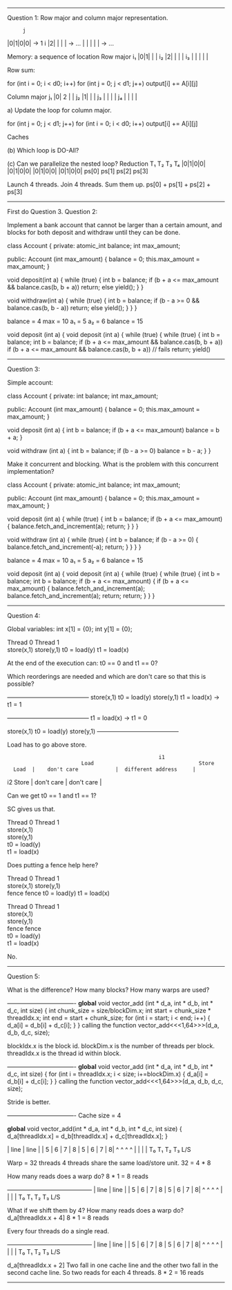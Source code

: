 ----------------------------------------------------------------
Question 1:
Row major and column major representation.

         j
  |0|1|0|0| -> 1
i |2|  |  |  |  -> ...
  |  |  |  |  |  -> ...

Memory: a sequence of location
Row major
i₁   |0|1|  |  |  i₂   |2|  |  |  | i₃   |  |  |  |  |

Row sum:

for (int i = 0; i < d0; i++)
  for (int j = 0; j < d1; j++)
      output[i] += A[i][j]

Column major
j₁   |0| 2 |  |  j₂   |1|  |  |  j₃  |  |  |  | j₄  |  |  |  |

a) Update the loop for column major.

for (int j = 0; j < d1; j++)
  for (int i = 0; i < d0; i++)
      output[i] += A[i][j]

Caches

(b) Which loop is DO-All?

(c) Can we parallelize the nested loop?
Reduction
       T₁                  T₂                   T₃                   T₄
|0|1|0|0|  |0|1|0|0|   |0|1|0|0|  |0|1|0|0|
      ps[0]             ps[1]             ps[2]          ps[3]
      
Launch 4 threads.
Join 4 threads.
Sum them up. ps[0] + ps[1] + ps[2] + ps[3]

----------------------------------------------------------------
First do Question 3.
Question 2:

Implement a bank account that cannot be larger than a certain amount, and blocks for both deposit and withdraw until they can be done.

class Account {
private:
   atomic_int balance;
   int max_amount;

public:
   Account (int max_amount) {
      balance = 0;
      this.max_amount = max_amount;
   }

   void deposit(int a) {
      while (true) {
         int b = balance;
         if (b + a <= max_amount && balance.cas(b, b + a))
            return;
         else
            yield();
      }
   }

   void withdraw(int a) {
      while (true) {
         int b = balance;
         if (b - a >= 0 && balance.cas(b, b - a))
            return;
         else
            yield();
      }
   }
}

balance = 4
max = 10
a₁ = 5
a₂ = 6
balance = 15

void deposit (int a) {
                                                                                                void deposit (int a) {
   while (true) {
                                                                                                   while (true) {
      int b = balance;
                                                                                                      int b = balance;
      if (b + a <= max_amount && balance.cas(b, b + a))
                                                                                                      if (b + a <= max_amount && balance.cas(b, b + a)) // fails
         return;
                                                                                                         yield()

----------------------------------------------------------------
Question 3:

Simple account:

class Account {
private:
   int balance;
   int max_amount;

public:
   Account (int max_amount) {
      balance = 0;
      this.max_amount = max_amount;
   }

   void deposit (int a) {
      int b = balance;
      if (b + a <= max_amount)
         balance = b + a;
   }

   void withdraw (int a) {
      int b = balance;
      if (b - a >= 0)
         balance = b - a;
   }
}

Make it concurrent and blocking.
What is the problem with this concurrent implementation?

class Account {
private:
   atomic_int balance;
   int max_amount;

public:
   Account (int max_amount) {
      balance = 0;
      this.max_amount = max_amount;
   }

   void deposit (int a) {
      while (true) {
         int b = balance;
         if (b + a <= max_amount) {
            balance.fetch_and_increment(a);
            return;
         }
      }
   }

   void withdraw (int a) {
      while (true) {
         int b = balance;
         if (b - a >= 0) {
            balance.fetch_and_increment(-a);
            return;
         }
      }
   }
}


balance = 4
max = 10
a₁ = 5
a₂ = 6
balance = 15

void deposit (int a) {
                                                                              void deposit (int a) {
   while (true) {
                                                                                 while (true) {
      int b = balance;
                                                                                    int b = balance;
      if (b + a <= max_amount) {
                                                                                    if (b + a <= max_amount) {
         balance.fetch_and_increment(a);
                                                                                          balance.fetch_and_increment(a);
         return;
                                                                                          return;
      }
   }
}

----------------------------------------------------------------
Question 4:

Global variables:
int x[1] = {0};
int y[1] = {0};

Thread 0         Thread 1  
store(x,1)        store(y,1)
t0 = load(y)     t1 = load(x)

At the end of the execution can:
t0 == 0 and t1 == 0?

Which reorderings are needed and which are don't care so that this is possible?

—————————————–
store(x,1)
t0 = load(y)
                        store(y,1)
                        t1 = load(x)   ->  t1 = 1

—————————————–
                        t1 = load(x)   ->  t1 = 0
                        
store(x,1)
t0 = load(y)
                        store(y,1)
—————————————–

Load has to go above store.

                                                     i1
                            Load                                  Store
      Load  |    don't care            |  different address     |  
i2   Store |    don't care            |      don't care              | 

Can we get
t0 == 1 and t1 == 1?

SC gives us that.

Thread 0         Thread 1  
store(x,1)       
                        store(y,1)   
t0 = load(y)    
                        t1 = load(x)

Does putting a fence help here?

Thread 0         Thread 1  
store(x,1)       store(y,1)   
fence              fence
t0 = load(y)     t1 = load(x)


Thread 0         Thread 1  
store(x,1)       
                        store(y,1)   
fence              fence                        
t0 = load(y)    
                        t1 = load(x)

No.

----------------------------------------------------------------
Question 5:

What is the difference?
How many blocks? How many warps are used?

———————————-
__global__ void vector_add (int * d_a, int * d_b, int * d_c, int size) {
   int chunk_size = size/blockDim.x;
   int start = chunk_size * threadIdx.x;
   int end = start + chunk_size;
   for (int i = start; i < end; i++) {
      d_a[i] = d_b[i] + d_c[i];
   }
}
calling the function
vector_add<<<1,64>>>(d_a, d_b, d_c, size);

blockIdx.x is the block id.
blockDim.x is the number of threads per block.
threadIdx.x is the thread id within block.

———————————-
__global__ void vector_add (int * d_a, int * d_b, int * d_c, int size) {
   for (int i = threadIdx.x; i < size; i+=blockDim.x) {
      d_a[i] = d_b[i] + d_c[i];
   }
}
calling the function
vector_add<<<1,64>>>(d_a, d_b, d_c, size);

Stride is better.

———————————-
Cache size  = 4

__global__ void vector_add(int * d_a, int * d_b, int * d_c, int size) {
   d_a[threadIdx.x] = d_b[threadIdx.x] + d_c[threadIdx.x];
}

| line                | line               |
| 5 | 6 | 7 | 8 | 5 | 6 | 7 | 8|
  ^    ^    ^    ^
 |     |    |    |
  T₀   T₁   T₂   T₃    L/S

Warp = 32 threads
4 threads share the same load/store unit.
32 = 4 * 8

How many reads does a warp do?
8 * 1 = 8 reads

——————————————
| line                | line               |
| 5 | 6 | 7 | 8 | 5 | 6 | 7 | 8|
                            ^    ^    ^    ^
                            |     |    |    |
                           T₀   T₁   T₂   T₃    L/S


What if we shift them by 4? How many reads does a warp do?
d_a[threadIdx.x + 4]
8 * 1 = 8 reads

Every four threads do a single read.

——————————————
| line                | line               |
| 5 | 6 | 7 | 8 | 5 | 6 | 7 | 8|
               ^    ^    ^    ^
               |     |    |    |
               T₀   T₁   T₂   T₃    L/S

d_a[threadIdx.x + 2]
Two fall in one cache line and the other two fall in the second cache line.
So two reads for each 4 threads.
8 * 2 = 16 reads

----------------------------------------------------------------

